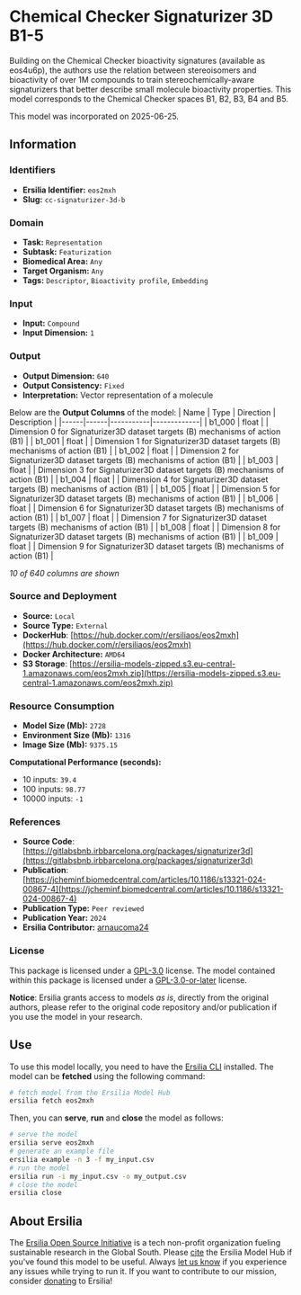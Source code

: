 # Chemical Checker Signaturizer 3D B1-5

Building on the Chemical Checker bioactivity signatures (available as eos4u6p), the authors use the relation between stereoisomers and bioactivity of over 1M compounds to train stereochemically-aware signaturizers that better describe small molecule bioactivity properties. This model corresponds to the Chemical Checker spaces B1, B2, B3, B4 and B5.

This model was incorporated on 2025-06-25.


## Information
### Identifiers
- **Ersilia Identifier:** `eos2mxh`
- **Slug:** `cc-signaturizer-3d-b`

### Domain
- **Task:** `Representation`
- **Subtask:** `Featurization`
- **Biomedical Area:** `Any`
- **Target Organism:** `Any`
- **Tags:** `Descriptor`, `Bioactivity profile`, `Embedding`

### Input
- **Input:** `Compound`
- **Input Dimension:** `1`

### Output
- **Output Dimension:** `640`
- **Output Consistency:** `Fixed`
- **Interpretation:** Vector representation of a molecule

Below are the **Output Columns** of the model:
| Name | Type | Direction | Description |
|------|------|-----------|-------------|
| b1_000 | float |  | Dimension 0 for Signaturizer3D dataset targets (B) mechanisms of action (B1) |
| b1_001 | float |  | Dimension 1 for Signaturizer3D dataset targets (B) mechanisms of action (B1) |
| b1_002 | float |  | Dimension 2 for Signaturizer3D dataset targets (B) mechanisms of action (B1) |
| b1_003 | float |  | Dimension 3 for Signaturizer3D dataset targets (B) mechanisms of action (B1) |
| b1_004 | float |  | Dimension 4 for Signaturizer3D dataset targets (B) mechanisms of action (B1) |
| b1_005 | float |  | Dimension 5 for Signaturizer3D dataset targets (B) mechanisms of action (B1) |
| b1_006 | float |  | Dimension 6 for Signaturizer3D dataset targets (B) mechanisms of action (B1) |
| b1_007 | float |  | Dimension 7 for Signaturizer3D dataset targets (B) mechanisms of action (B1) |
| b1_008 | float |  | Dimension 8 for Signaturizer3D dataset targets (B) mechanisms of action (B1) |
| b1_009 | float |  | Dimension 9 for Signaturizer3D dataset targets (B) mechanisms of action (B1) |

_10 of 640 columns are shown_
### Source and Deployment
- **Source:** `Local`
- **Source Type:** `External`
- **DockerHub**: [https://hub.docker.com/r/ersiliaos/eos2mxh](https://hub.docker.com/r/ersiliaos/eos2mxh)
- **Docker Architecture:** `AMD64`
- **S3 Storage**: [https://ersilia-models-zipped.s3.eu-central-1.amazonaws.com/eos2mxh.zip](https://ersilia-models-zipped.s3.eu-central-1.amazonaws.com/eos2mxh.zip)

### Resource Consumption
- **Model Size (Mb):** `2728`
- **Environment Size (Mb):** `1316`
- **Image Size (Mb):** `9375.15`

**Computational Performance (seconds):**
- 10 inputs: `39.4`
- 100 inputs: `98.77`
- 10000 inputs: `-1`

### References
- **Source Code**: [https://gitlabsbnb.irbbarcelona.org/packages/signaturizer3d](https://gitlabsbnb.irbbarcelona.org/packages/signaturizer3d)
- **Publication**: [https://jcheminf.biomedcentral.com/articles/10.1186/s13321-024-00867-4](https://jcheminf.biomedcentral.com/articles/10.1186/s13321-024-00867-4)
- **Publication Type:** `Peer reviewed`
- **Publication Year:** `2024`
- **Ersilia Contributor:** [arnaucoma24](https://github.com/arnaucoma24)

### License
This package is licensed under a [GPL-3.0](https://github.com/ersilia-os/ersilia/blob/master/LICENSE) license. The model contained within this package is licensed under a [GPL-3.0-or-later](LICENSE) license.

**Notice**: Ersilia grants access to models _as is_, directly from the original authors, please refer to the original code repository and/or publication if you use the model in your research.


## Use
To use this model locally, you need to have the [Ersilia CLI](https://github.com/ersilia-os/ersilia) installed.
The model can be **fetched** using the following command:
```bash
# fetch model from the Ersilia Model Hub
ersilia fetch eos2mxh
```
Then, you can **serve**, **run** and **close** the model as follows:
```bash
# serve the model
ersilia serve eos2mxh
# generate an example file
ersilia example -n 3 -f my_input.csv
# run the model
ersilia run -i my_input.csv -o my_output.csv
# close the model
ersilia close
```

## About Ersilia
The [Ersilia Open Source Initiative](https://ersilia.io) is a tech non-profit organization fueling sustainable research in the Global South.
Please [cite](https://github.com/ersilia-os/ersilia/blob/master/CITATION.cff) the Ersilia Model Hub if you've found this model to be useful. Always [let us know](https://github.com/ersilia-os/ersilia/issues) if you experience any issues while trying to run it.
If you want to contribute to our mission, consider [donating](https://www.ersilia.io/donate) to Ersilia!
